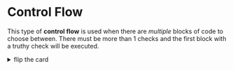 # Control Flow

This type of **control flow** is used when there are _multiple_ blocks of code
to choose between. There must be more than 1 checks and the first block with a
truthy check will be executed.

<details>
<summary>flip the card</summary>
<br>

## An `if`/`else if` Conditional Statement

```js
'use strict';

let userInput = prompt('enter something');

if (userInput === null) {
	alert('canceler!');
} else if (userInput === '') {
	alert('that is nothing');
}

alert('your input: ' + userInput);
```

</details>
